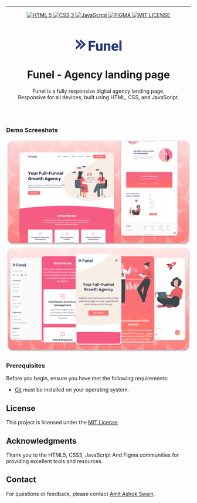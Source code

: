 <div align="center">
  
___ 
<p align="center">
<a href="HTML 5 url">
    <img alt="HTML 5" src="https://img.shields.io/badge/html5-%23E34F26.svg?style=for-the-badge&logo=html5&logoColor=white" />
</a>
<a href="CSS 3 url" >
    <img alt="CSS 3" src="https://img.shields.io/badge/css3-%231572B6.svg?style=for-the-badge&logo=css3&logoColor=white" />
</a>
<a href="JavaScript url" >
    <img alt="JavaScript" src="https://img.shields.io/badge/javascript-%23323330.svg?style=for-the-badge&logo=javascript&logoColor=%23F7DF1E" />
</a>
<a href="Figma url" >
    <img alt="FIGMA" src="https://img.shields.io/badge/figma-%23F24E1E.svg?style=for-the-badge&logo=figma&logoColor=white" />
</a>
  <a href="MIT License url" >
     <img alt = "MIT LICENSE" src="https://img.shields.io/github/license/Ileriayo/markdown-badges?style=for-the-badge" />
    </a>
</p>



  <br />
  <br />
  
  <img src="./readme-images/project-logo.png" />

  <br />

  <h1 align="center">Funel - Agency landing page</h1>


  Funel is a fully responsive digital agency landing page, <br />Responsive for all devices, built using HTML, CSS, and JavaScript.



</div>

<br />
<br />

### Demo Screeshots

![Funel Desktop Demo](./readme-images/desktop.png "Desktop Demo")
![Funel Mobile Demo](./readme-images/mobile.png "Mobile Demo")

### Prerequisites

Before you begin, ensure you have met the following requirements:

* [Git](https://git-scm.com/downloads "Download Git") must be installed on your operating system.



<!-- License -->
## License
This project is licensed under the [MIT License](LICENSE).

<!-- Acknowledgments -->
## Acknowledgments
Thank you to the HTML5, CSS3, JavaScript And Figma communities for providing excellent tools and resources.

<!-- Contact -->
## Contact
For questions or feedback, please contact [Amit Ashok Swain](mailto:business.amitswain@gmail.com).
